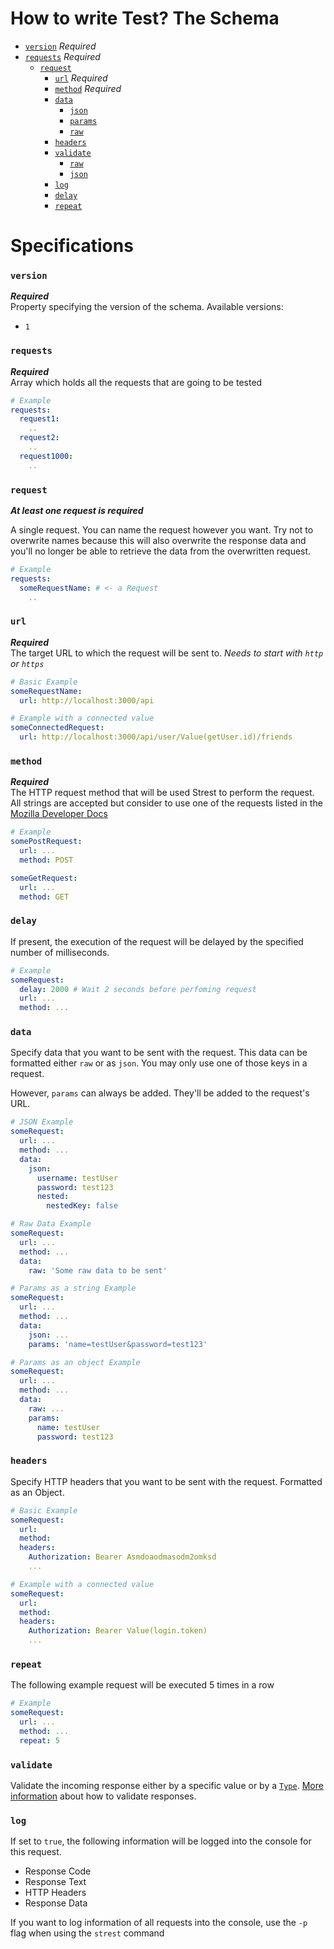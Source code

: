 # How to write Test? The Schema
- [`version`](#version) _Required_
- [`requests`](#requests) _Required_
  - [`request`](#request)
    - [`url`](#url) _Required_
    - [`method`](#method) _Required_
    - [`data`](#data)
      - [`json`](#data)
      - [`params`](#data)
      - [`raw`](#data)
    - [`headers`](#headers)
    - [`validate`](#validate)
      - [`raw`](#validate)
      - [`json`](#validate)
    - [`log`](#log)
    - [`delay`](#delay)
    - [`repeat`](#repeat)


# Specifications
### `version`
**_Required_**<br>
Property specifying the version of the schema. Available versions:
- `1`

### `requests`
**_Required_**<br>
Array which holds all the requests that are going to be tested
```yaml
# Example
requests:
  request1:
    ..
  request2:
    ..
  request1000:
    ..
```
### `request`
**_At least one request is required_**<br>

A single request. You can name the request however you want. Try not to overwrite names because
this will also overwrite the response data and you'll no longer be able to retrieve the data from the overwritten request.
```yaml
# Example
requests:
  someRequestName: # <- a Request
    ..
```
### `url`
**_Required_**<br>
The target URL to which the request will be sent to. _Needs to start with `http` or `https`_
```yaml
# Basic Example
someRequestName:
  url: http://localhost:3000/api

# Example with a connected value
someConnectedRequest:
  url: http://localhost:3000/api/user/Value(getUser.id)/friends
```
### `method`
**_Required_**<br>
The HTTP request method that will be used Strest to perform the request. All strings are accepted but consider to use one of the requests listed in the [Mozilla Developer Docs](https://developer.mozilla.org/en-US/docs/Web/HTTP/Methods)
```yaml
# Example
somePostRequest:
  url: ...
  method: POST

someGetRequest:
  url: ...
  method: GET
```

### `delay`
If present, the execution of the request will be delayed by the specified number of milliseconds.
```yaml
# Example
someRequest:
  delay: 2000 # Wait 2 seconds before perfoming request
  url: ...
  method: ...
```

### `data`
Specify data that you want to be sent with the request. This data can be formatted either `raw` or as `json`. You may only use one of those keys in a request.

However, `params` can always be added. They'll be added to the request's URL.

```yaml
# JSON Example
someRequest:
  url: ...
  method: ...
  data:
    json:
      username: testUser
      password: test123
      nested:
        nestedKey: false

# Raw Data Example
someRequest:
  url: ...
  method: ...
  data:
    raw: 'Some raw data to be sent'

# Params as a string Example
someRequest:
  url: ...
  method: ...
  data:
    json: ...
    params: 'name=testUser&password=test123'

# Params as an object Example
someRequest:
  url: ...
  method: ...
  data:
    raw: ...
    params: 
      name: testUser
      password: test123
```
### `headers`
Specify HTTP headers that you want to be sent with the request. Formatted as an Object.
```yaml
# Basic Example
someRequest:
  url:
  method:
  headers:
    Authorization: Bearer Asmdoaodmasodm2omksd
    ...

# Example with a connected value
someRequest:
  url:
  method:
  headers:
    Authorization: Bearer Value(login.token)
    ...

```
### `repeat`
The following example request will be executed 5 times in a row

```yaml
# Example
someRequest:
  url: ...
  method: ...
  repeat: 5
```

### `validate`
Validate the incoming response either by a specific value or by a [`Type`](VALIDATION.md).
[More information](README.md#ResponseValidation) about how to validate responses.

### `log`
If set to `true`, the following information will be logged into the console for this request.
- Response Code
- Response Text
- HTTP Headers
- Response Data

If you want to log information of all requests into the console, use the `-p` flag when using the `strest` command
